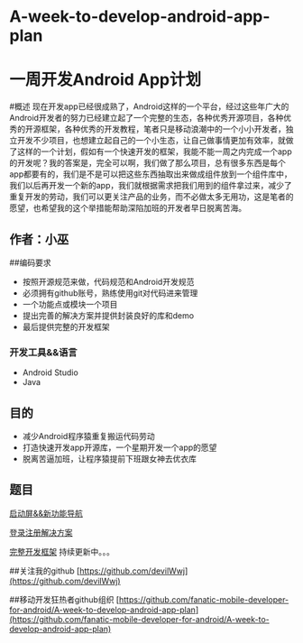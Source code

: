 # A-week-to-develop-android-app-plan
# 一周开发Android App计划

#概述
现在开发app已经很成熟了，Android这样的一个平台，经过这些年广大的Android开发者的努力已经建立起了一个完整的生态，各种优秀开源项目，各种优秀的开源框架，各种优秀的开发教程，笔者只是移动浪潮中的一个小小开发者，独立开发不少项目，也想建立起自己的一个小生态，让自己做事情更加有效率，就做了这样的一个计划，假如有一个快速开发的框架，我能不能一周之内完成一个app的开发呢？我的答案是，完全可以啊，我们做了那么项目，总有很多东西是每个app都要有的，我们是不是可以把这些东西抽取出来做成组件放到一个组件库中，我们以后再开发一个新的app，我们就根据需求把我们用到的组件拿过来，减少了重复开发的劳动，我们可以更关注产品的业务，而不必做太多无用功，这是笔者的愿望，也希望我的这个举措能帮助深陷加班的开发者早日脱离苦海。



## 作者：小巫

##编码要求
- 按照开源规范来做，代码规范和Android开发规范
- 必须拥有github账号，熟练使用git对代码进来管理
- 一个功能点或模块一个项目
- 提出完善的解决方案并提供封装良好的库和demo
- 最后提供完整的开发框架


### 开发工具&&语言
- Android Studio
- Java


## 目的
- 减少Android程序猿重复搬运代码劳动
- 打造快速开发app开源库，一个星期开发一个app的愿望
- 脱离苦逼加班，让程序猿提前下班跟女神去优衣库


## 题目
[启动屏&&新功能导航](https://github.com/fanatic-mobile-developer-for-android/A-week-to-develop-android-app-plan/tree/master/001_FeatureGuide)

[登录注册解决方案](https://github.com/fanatic-mobile-developer-for-android/A-week-to-develop-android-app-plan/tree/master/002_LoginAndRegisterModule)

[完整开发框架](https://github.com/fanatic-mobile-developer-for-android/A-week-to-develop-android-app-plan/tree/master/AndroidQuickStartProject)
持续更新中。。。

##关注我的github
[https://github.com/devilWwj](https://github.com/devilWwj)

##移动开发狂热者github组织
[https://github.com/fanatic-mobile-developer-for-android/A-week-to-develop-android-app-plan](https://github.com/fanatic-mobile-developer-for-android/A-week-to-develop-android-app-plan)
